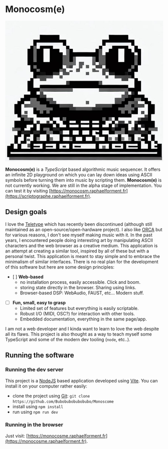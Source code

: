 # Monocosm(e)

![frog](frog.jpeg)

**Monocosm(e)** is a _TypeScript_ based algorithmic music sequencer. It offers an infinite 2D playground on which you can lay down ideas using ASCII symbols before turning them into music by scripting them. **Monocosm(e)** is not currently working. We are still in the alpha stage of implementation. You can test it by visiting [https://monocosm.raphaelforment.fr](https://scriptographe.raphaelforment.fr).

## Design goals

I love the [Teletype](https://monome.org/docs/teletype/) which has recently been discontinued (although still maintained as an open-source/open-hardware project). I also like [ORCA](https://github.com/hundredrabbits/Orca) but for various reasons, I don't see myself making music with it. In the past years, I encountered people doing interesting art by manipulating ASCII characters and the web browser as a creative medium. This application is an attempt at creating a similar tool, inspired by all of these but with a personal twist. This application is meant to stay simple and to embrace the minimalism of similar interfaces. There is no real plan for the development of this software but here are some design principles:

- [ ] **Web-based**
  - no installation process, easily accessible. Click and boom.
  - storing state directly in the browser. Sharing using links.
  - Browser-based DSP: WebAudio, FAUST, etc... Modern stuff.
- [ ] **Fun, small, easy to grasp**
  - Limited set of features but everything is easily scriptable.
  - Robust I/O (MIDI, OSC?) for interaction with other tools.
  - Embedded documentation, everything in the same page/app.

I am not a web developer and I kinda want to learn to love the web despite all its flaws. This project is also thought as a way to teach myself some TypeScript and some of the modern dev tooling (`node`, etc..).

## Running the software

### Running the dev server

This project is a [NodeJS](https://nodejs.org/en) based application developed using [Vite](https://vitejs.dev/). You can install it on your computer rather easily:
- clone the project using [Git](https://git-scm.com/): `git clone https://github.com/Bubobubobubobubo/Monoscome`
- install using `npm install`
- run using `npm run dev`

### Running in the browser

Just visit: [https://monocosme.raphaelforment.fr](https://monocosme.raphaelforment.fr).